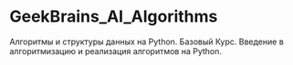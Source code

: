 # GeekBrains_AI_Algorithms
Алгоритмы и структуры данных на Python. Базовый Курс. Введение в алгоритмизацию и реализация алгоритмов на Python.
